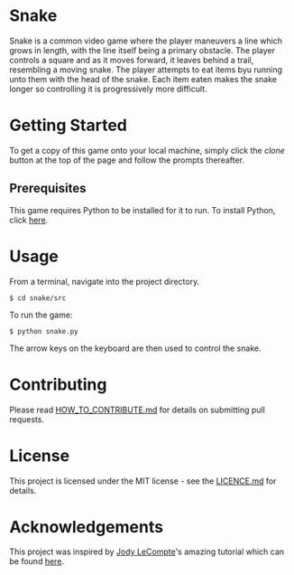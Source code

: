 # Snake
Snake is a common video game where the player maneuvers a line which
grows in length, with the line itself being a primary obstacle. The
player controls a square and as it moves forward, it leaves behind a
trail, resembling a moving snake. The player attempts to eat items byu
running unto them with the head of the snake. Each item eaten makes the
snake longer so controlling it is progressively more difficult.

# Getting Started
To get a copy of this game onto your local machine, simply click the
*clone* button at the top of the page and follow the prompts thereafter.

## Prerequisites
This game requires Python to be installed for it to run. To install
Python, click [here](https://www.python.org/downloads/). 

# Usage
From a terminal, navigate into the project directory. 
```
$ cd snake/src
```
To run the game: 
```
$ python snake.py
```
The arrow keys on the keyboard are then used to control the snake.

# Contributing
Please read [HOW_TO_CONTRIBUTE.md](https://github.com/eric-mahasi/snake/blob/master/HOW_TO_CONTRIBUTE.md) for details on submitting pull
requests.

# License
This project is licensed under the MIT license - see the [LICENCE.md](https://github.com/eric-mahasi/snake/blob/master/LICENSE.md)
for details.

# Acknowledgements
This project was inspired by
[Jody LeCompte](https://github.com/jodylecompte/)'s amazing tutorial
which can be found [here](https://medium.com/@jodylecompte/code-your-first-game-in-pygame-5585dfcc6388).